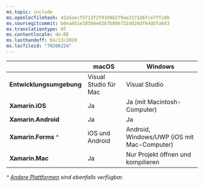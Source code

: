 ```yaml
---
ms.topic: include
ms.openlocfilehash: 42a5aecf5f13f2f93d9b279ae2171d6fce7ffc88
ms.sourcegitcommit: b0ea451e18504e6267b896732dd26df64ddfa843
ms.translationtype: HT
ms.contentlocale: de-DE
ms.lasthandoff: 04/13/2020
ms.locfileid: "70206224"
---
```

||macOS|Windows|
|---|---|---|
|**Entwicklungsumgebung**|Visual Studio für Mac|Visual Studio|
|**Xamarin.iOS**|Ja|Ja (mit Macintosh-Computer)|
|**Xamarin.Android**|Ja|Ja|
|**Xamarin.Forms** ^|iOS und Android|Android, Windows/UWP (iOS mit Mac-Computer)|
|**Xamarin.Mac**|Ja|Nur Projekt öffnen und kompilieren|

_^ [Andere Plattformen](https://github.com/xamarin/Xamarin.Forms/wiki/Platform-Support) sind ebenfalls verfügbar._
